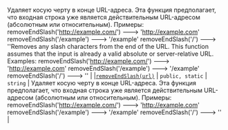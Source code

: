 <span data-ttu-id="a07cb-p103">Удаляет косую черту в конце URL-адреса. Эта функция предполагает, что входная строка уже является действительным URL-адресом (абсолютным или относительным). Примеры: removeEndSlash('http://example.com/') ---> 'http://example.com' removeEndSlash('/example') ---> '/example' removeEndSlash('/') ---> ''</span><span class="sxs-lookup"><span data-stu-id="a07cb-p103">Removes any slash characters from the end of the URL. This function assumes that the input is already a valid absolute or server-relative URL. Examples: removeEndSlash('http://example.com/') ---> 'http://example.com' removeEndSlash('/example') ---> '/example' removeEndSlash('/') ---> ''</span></span> |
|[`removeEndSlash(url)`](removeendslash-urlutilities.md)     | `public, static` | `string` | Удаляет косую черту в конце URL-адреса. Эта функция предполагает, что входная строка уже является действительным URL-адресом (абсолютным или относительным). Примеры: removeEndSlash('http://example.com/') ---> 'http://example.com' removeEndSlash('/example') ---> '/example' removeEndSlash('/') ---> '' |





